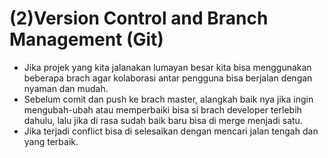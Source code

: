 # (2)Version Control and Branch Management (Git)

- Jika projek yang kita jalanakan lumayan besar kita bisa menggunakan beberapa brach agar kolaborasi antar pengguna bisa berjalan dengan nyaman dan mudah.
- Sebelum comit dan push ke brach master, alangkah baik nya jika ingin mengubah-ubah atau memperbaiki bisa si brach developer terlebih dahulu, lalu jika di rasa sudah baik baru bisa di merge menjadi satu.
- Jika terjadi conflict bisa di selesaikan dengan mencari jalan tengah dan yang terbaik.
